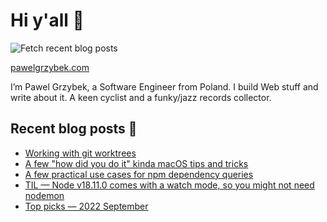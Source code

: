 # Hi y'all 👋

![Fetch recent blog posts](https://github.com/pawelgrzybek/pawelgrzybek/workflows/Fetch%20recent%20blog%20posts/badge.svg)

[pawelgrzybek.com](https://pawelgrzybek.com)

I’m Pawel Grzybek, a Software Engineer from Poland. I build Web stuff and write about it. A keen cyclist and a funky/jazz records collector.

## Recent blog posts 📝

<!-- FEED-START -->
- [Working with git worktrees](https://pawelgrzybek.com/working-with-git-worktrees/)
- [A few "how did you do it" kinda macOS tips and tricks](https://pawelgrzybek.com/a-few-how-did-you-do-it-kinda-macos-tips-and-tricks/)
- [A few practical use cases for npm dependency queries](https://pawelgrzybek.com/a-few-practical-use-cases-for-npm-dependency-queries/)
- [TIL — Node v18.11.0 comes with a watch mode, so you might not need nodemon](https://pawelgrzybek.com/til-node-v18-11-0-comes-with-a-watch-mode-so-you-might-not-need-nodemon/)
- [Top picks — 2022 September](https://pawelgrzybek.com/top-picks-2022-september/)
<!-- FEED-END -->